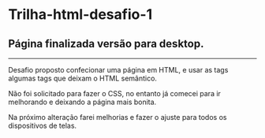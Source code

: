 # Trilha-html-desafio-1

## Página finalizada versão para desktop.

---
Desafio proposto confecionar uma página em HTML, e usar as tags algumas tags que deixam o HTML semântico.

Não foi solicitado para fazer o CSS, no entanto já comecei para ir melhorando e deixando a página mais bonita.

Na próximo alteração farei melhorias e fazer o ajuste para todos os dispositivos de telas. 

 
